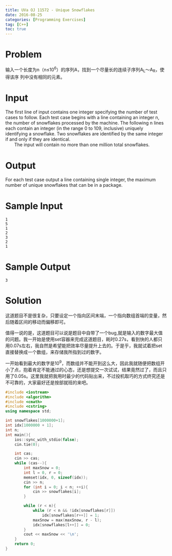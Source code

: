 ```yaml
---
title: UVa OJ 11572 - Unique Snowflakes
date: 2016-08-25
categories: [Programming Exercises]
tag: [C++]
toc: true
---
```


# **Problem**
输入一个长度为n（n≤10<sup>6</sup>）的序列A，找到一个尽量长的连续子序列A<sub>L</sub>～A<sub>R</sub>，使得该序 列中没有相同的元素。

# **Input**
The first line of input contains one integer specifying the number of test cases to follow. Each test case begins with a line containing an integer n, the number of snowflakes processed by the machine. The following n lines each contain an integer (in the range 0 to 109, inclusive) uniquely identifying a snowflake. Two snowflakes are identified by the same integer if and only if they are identical.  
&emsp;&emsp;The input will contain no more than one million total snowflakes.

# **Output**
For each test case output a line containing single integer, the maximum number of unique snowflakes that can be in a package.

# **Sample Input**
```
1
5
1
2
3
2
1
```

# **Sample Output**
```
3
```

# **Solution**
这道题目不是很复杂，只要设定一个指向区间末端，一个指向数组首端的变量，然后随着区间的移动而偏移即可。  

值得一说的是，这道题目可以说是题目中自带了一个bug,就是输入的数字最大值的问题。我一开始是使用set容器来完成这道题目，耗时0.27s，看到快的人都只用0.07s左右，我自然是希望能把效率尽量提升上去的。于是乎，我就试着把set直接替换成一个数组，来存储我所指到过的数字。  

一开始看到最大的数字是10<sup>9</sup>，而数组并不能开到这么大，因此我就随便把数组开小了点，抱着肯定不能通过的心态，还是想提交一次试试，结果竟然过了，而且只用了0.05s。这里我就把我用时最少的代码贴出来，不过投机取巧的方式终究还是不可靠的，大家最好还是按部就班的来吧。
```C++
#include <iostream>
#include <algorithm>
#include <cmath>
#include <cstring>
using namespace std;

int snowflakes[1000000+1];
int idx[1000000 + 1];
int n;
int main(){
	ios::sync_with_stdio(false);
	cin.tie(0);

	int cas;
	cin >> cas;
	while (cas--){
		int maxSnow = 0;
		int l = 0, r = 0;
		memset(idx, 0, sizeof(idx));
		cin >> n;
		for (int i = 0; i < n; ++i){
			cin >> snowflakes[i];
		}

		while (r < n){
			while (r < n && !idx[snowflakes[r]])
				idx[snowflakes[r++]] = 1;
			maxSnow = max(maxSnow, r - l);
			idx[snowflakes[l++]] = 0;
		}
		cout << maxSnow << '\n';
	}
	return 0;
}
```
